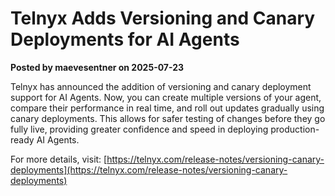 # Telnyx Adds Versioning and Canary Deployments for AI Agents

**Posted by maevesentner on 2025-07-23**

Telnyx has announced the addition of versioning and canary deployment support for AI Agents. Now, you can create multiple versions of your agent, compare their performance in real time, and roll out updates gradually using canary deployments. This allows for safer testing of changes before they go fully live, providing greater confidence and speed in deploying production-ready AI Agents.

For more details, visit: [https://telnyx.com/release-notes/versioning-canary-deployments](https://telnyx.com/release-notes/versioning-canary-deployments)